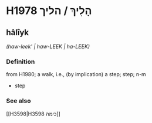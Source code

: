 # H1978 הָלִיךְ / הליך

## hâlîyk

_(haw-leek' | haw-LEEK | ha-LEEK)_

### Definition

from H1980; a walk, i.e., (by implication) a step; step; n-m

- step

### See also

[[H3598|H3598 כימה]]
